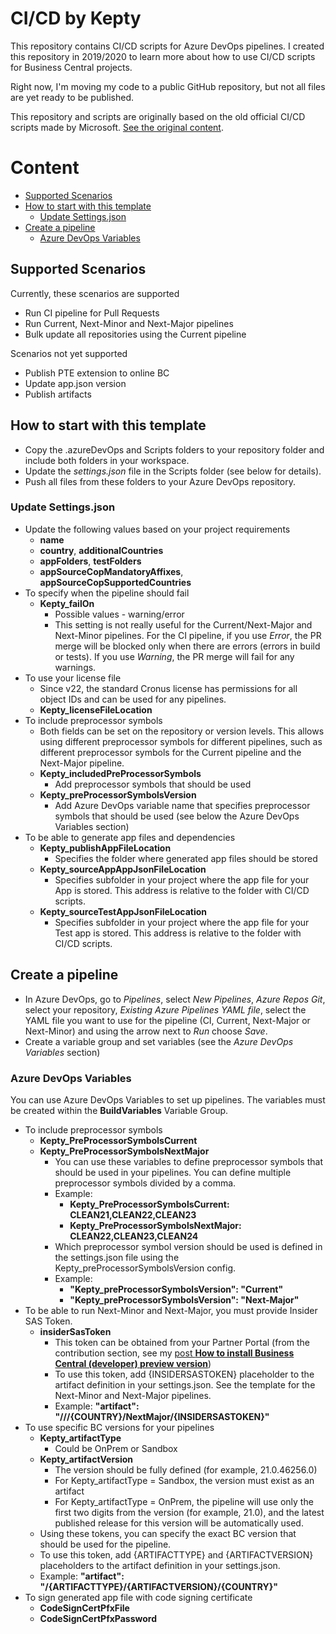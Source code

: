 # CI/CD by Kepty

This repository contains CI/CD scripts for Azure DevOps pipelines. I created this repository in 2019/2020 to learn more about how to use CI/CD scripts for Business Central projects.

Right now, I'm moving my code to a public GitHub repository, but not all files are yet ready to be published.

This repository and scripts are originally based on the old official CI/CD scripts made by Microsoft. [See the original content](https://github.com/microsoft/AL-Go/blob/main/Scenarios/old/CI_CD_Workshop.md#workshop-repositories).

# Content

- [Supported Scenarios](#supported-scenarios)
- [How to start with this template](#how-to-start-with-this-template)
    - [Update Settings.json](#update-settingsjson)
- [Create a pipeline](#create-a-pipeline)
    - [Azure DevOps Variables](#azure-devops-variables)


## Supported Scenarios

Currently, these scenarios are supported
- Run CI pipeline for Pull Requests
- Run Current, Next-Minor and Next-Major pipelines 
- Bulk update all repositories using the Current pipeline

Scenarios not yet supported
- Publish PTE extension to online BC
- Update app.json version
- Publish artifacts

## How to start with this template

- Copy the .azureDevOps and Scripts folders to your repository folder and include both folders in your workspace.
- Update the *settings.json* file in the Scripts folder (see below for details).
- Push all files from these folders to your Azure DevOps repository.

### Update Settings.json

- Update the following values based on your project requirements
    - **name**
    - **country**, **additionalCountries**
    - **appFolders**, **testFolders**
    - **appSourceCopMandatoryAffixes**, **appSourceCopSupportedCountries**
- To specify when the pipeline should fail
    - **Kepty_failOn**
        - Possible values - warning/error
        - This setting is not really useful for the Current/Next-Major and Next-Minor pipelines. For the CI pipeline, if you use *Error*, the PR merge will be blocked only when there are errors (errors in build or tests). If you use *Warning*, the PR merge will fail for any warnings.
- To use your license file
    - Since v22, the standard Cronus license has permissions for all object IDs and can be used for any pipelines.
    - **Kepty_licenseFileLocation**
- To include preprocessor symbols
    - Both fields can be set on the repository or version levels. This allows using different preprocessor symbols for different pipelines, such as different preprocessor symbols for the Current pipeline and the Next-Major pipeline.
    - **Kepty_includedPreProcessorSymbols**
        - Add preprocessor symbols that should be used
    - **Kepty_preProcessorSymbolsVersion**
        - Add Azure DevOps variable name that specifies preprocessor symbols that should be used (see below the Azure DevOps Variables section)
- To be able to generate app files and dependencies
    - **Kepty_publishAppFileLocation**
        - Specifies the folder where generated app files should be stored
    - **Kepty_sourceAppAppJsonFileLocation**
        - Specifies subfolder in your project where the app file for your App is stored. This address is relative to the folder with CI/CD scripts.
    - **Kepty_sourceTestAppJsonFileLocation**
        - Specifies subfolder in your project where the app file for your Test app is stored. This address is relative to the folder with CI/CD scripts.

## Create a pipeline

- In Azure DevOps, go to *Pipelines*, select *New Pipelines*, *Azure Repos Git*, select your repository, *Existing Azure Pipelines YAML file*, select the YAML file you want to use for the pipeline (CI, Current, Next-Major or Next-Minor) and using the arrow next to *Run* choose *Save*.
- Create a variable group and set variables (see the *Azure DevOps Variables* section)

### Azure DevOps Variables

You can use Azure DevOps Variables to set up pipelines. The variables must be created within the **BuildVariables** Variable Group.

- To include preprocessor symbols
    - **Kepty_PreProcessorSymbolsCurrent**
    - **Kepty_PreProcessorSymbolsNextMajor**
        - You can use these variables to define preprocessor symbols that should be used in your pipelines. You can define multiple preprocessor symbols divided by a comma.
        - Example: 
            - **Kepty_PreProcessorSymbolsCurrent: CLEAN21,CLEAN22,CLEAN23**
            - **Kepty_PreProcessorSymbolsNextMajor: CLEAN22,CLEAN23,CLEAN24**
        - Which preprocessor symbol version should be used is defined in the settings.json file using the Kepty_preProcessorSymbolsVersion config.
        - Example:
            - **"Kepty_preProcessorSymbolsVersion": "Current"**
            - **"Kepty_preProcessorSymbolsVersion": "Next-Major"**
- To be able to run Next-Minor and Next-Major, you must provide Insider SAS Token.
    - **insiderSasToken**
        - This token can be obtained from your Partner Portal (from the contribution section, see my [post **How to install Business Central (developer) preview version**](https://kepty.cz/2021/06/18/how-to-install-business-central-developer-preview-version/))
        - To use this token, add {INSIDERSASTOKEN} placeholder to the artifact definition in your settings.json. See the template for the Next-Minor and Next-Major pipelines.
        - Example: **"artifact": "///{COUNTRY}/NextMajor/{INSIDERSASTOKEN}"**
- To use specific BC versions for your pipelines
    - **Kepty_artifactType**
        - Could be OnPrem or Sandbox
    - **Kepty_artifactVersion**
        - The version should be fully defined (for example, 21.0.46256.0)
        - For Kepty_artifactType = Sandbox, the version must exist as an artifact
        - For Kepty_artifactType = OnPrem, the pipeline will use only the first two digits from the version (for example, 21.0), and the latest published release for this version will be automatically used.
    - Using these tokens, you can specify the exact BC version that should be used for the pipeline.
    - To use this token, add {ARTIFACTTYPE} and {ARTIFACTVERSION} placeholders to the artifact definition in your settings.json.
    - Example: **"artifact": "/{ARTIFACTTYPE}/{ARTIFACTVERSION}/{COUNTRY}"**
- To sign generated app file with code signing certificate
    - **CodeSignCertPfxFile**
    - **CodeSignCertPfxPassword**
